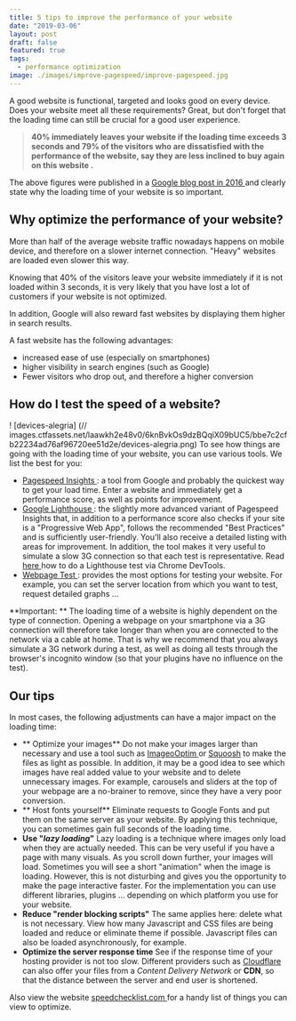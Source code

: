 ```yaml
---
title: 5 tips to improve the performance of your website
date: "2019-03-06"
layout: post
draft: false
featured: true
tags:
  - performance optimization
image: ./images/improve-pagespeed/improve-pagespeed.jpg
---
```


A good website is functional, targeted and looks good on every device. Does your website meet all these requirements? Great, but don't forget that the loading time can still be crucial for a good user experience.

> **40% immediately leaves your website if the loading time exceeds 3 seconds and 79% of the visitors who are dissatisfied with the performance of the website, say they are less inclined to buy again on this website .**

The above figures were published in a <a target="_blank" href="https://www.thinkwithgoogle.com/marketing-resources/experience-design/mobile-page-speed-load-time/"> Google blog post in 2016 </a> and clearly state why the loading time of your website is so important.

## Why optimize the performance of your website?

More than half of the average website traffic nowadays happens on mobile device, and therefore on a slower internet connection. "Heavy" websites are loaded even slower this way.

Knowing that 40% of the visitors leave your website immediately if it is not loaded within 3 seconds, it is very likely that you have lost a lot of customers if your website is not optimized.

In addition, Google will also reward fast websites by displaying them higher in search results.

A fast website has the following advantages:

- increased ease of use (especially on smartphones)
- higher visibility in search engines (such as Google)
- Fewer visitors who drop out, and therefore a higher conversion

## How do I test the speed of a website?

! [devices-alegria] (// images.ctfassets.net/laawkh2e48v0/6knBvkOs9dzBQqiX09bUC5/bbe7c2cfb22234ad76af96720ee51d2e/devices-alegria.png)
To see how things are going with the loading time of your website, you can use various tools. We list the best for you:

- <a href="https://developers.google.com/speed/pagespeed/insights/" target="_blank"> Pagespeed Insights </a>: a tool from Google and probably the quickest way to get your load time. Enter a website and immediately get a performance score, as well as points for improvement.
- <a href="https://developers.google.com/web/tools/lighthouse/" target="_blank"> Google Lighthouse </a>: the slightly more advanced variant of Pagespeed Insights that, in addition to a performance score also checks if your site is a "Progressive Web App", follows the recommended "Best Practices" and is sufficiently user-friendly. You'll also receive a detailed listing with areas for improvement. In addition, the tool makes it very useful to simulate a slow 3G connection so that each test is representative. Read <a target="_blank" href="https://developers.google.com/web/tools/lighthouse/#devtools"> here </a> how to do a Lighthouse test via Chrome DevTools.
- <a target="_blank" href="https://www.webpagetest.org/"> Webpage Test </a>: provides the most options for testing your website. For example, you can set the server location from which you want to test, request detailed graphs ...

**Important: ** The loading time of a website is highly dependent on the type of connection. Opening a webpage on your smartphone via a 3G connection will therefore take longer than when you are connected to the network via a cable at home. That is why we recommend that you always simulate a 3G network during a test, as well as doing all tests through the browser's incognito window (so that your plugins have no influence on the test).

## Our tips

In most cases, the following adjustments can have a major impact on the loading time:

- ** Optimize your images**
  Do not make your images larger than necessary and use a tool such as <a href="https://imageoptim.com" target="_blank"> ImageoOptim </a> or <a target="_blank" href="https://squoosh.app/">Squoosh</a> to make the files as light as possible.
  In addition, it may be a good idea to see which images have real added value to your website and to delete unnecessary images. For example, carousels and sliders at the top of your webpage are a no-brainer to remove, since they have a very poor conversion.
- ** Host fonts yourself**
  Eliminate requests to Google Fonts and put them on the same server as your website. By applying this technique, you can sometimes gain full seconds of the loading time.
- **Use "_lazy loading_"**
  Lazy loading is a technique where images only load when they are actually needed. This can be very useful if you have a page with many visuals. As you scroll down further, your images will load. Sometimes you will see a short "animation" when the image is loading. However, this is not disturbing and gives you the opportunity to make the page interactive faster. For the implementation you can use different libraries, plugins ... depending on which platform you use for your website.
- **Reduce "render blocking scripts"**
  The same applies here: delete what is not necessary. View how many Javascript and CSS files are being loaded and reduce or eliminate theme if possible. Javascript files can also be loaded asynchronously, for example.
- **Optimize the server response time**
  See if the response time of your hosting provider is not too slow. Different providers such as <a target="_blank" href="https://www.cloudflare.com/cdn/">Cloudflare </a> can also offer your files from a _Content Delivery Network_ or **CDN**, so that the distance between the server and end user is shortened.

Also view the website <a href="https://speedchecklist.com" target="_blank"> speedchecklist.com </a> for a handy list of things you can view to optimize.
